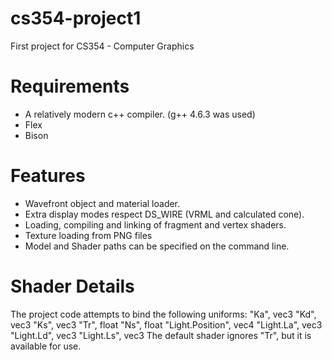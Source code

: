 cs354-project1
==============

First project for CS354 - Computer Graphics

Requirements
============
  * A relatively modern c++ compiler. (g++ 4.6.3 was used)
  * Flex
  * Bison

Features
========
  * Wavefront object and material loader.
  * Extra display modes respect DS_WIRE (VRML and calculated cone).
  * Loading, compiling and linking of fragment and vertex shaders.
  * Texture loading from PNG files
  * Model and Shader paths can be specified on the command line.

Shader Details
==============
The project code attempts to bind the following uniforms:
  "Ka", vec3
  "Kd", vec3
  "Ks", vec3
  "Tr", float
  "Ns", float
  "Light.Position", vec4
  "Light.La", vec3
  "Light.Ld", vec3
  "Light.Ls", vec3
The default shader ignores "Tr", but it is available for use.
